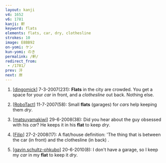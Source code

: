 ```yaml
---
layout: kanji
v4: 1652
v6: 1781
kanji: 軒
keyword: flats
elements: flats, car, dry, clothesline
strokes: 10
image: E8BB92
on-yomi: ケン
kun-yomi: のき
permalink: /軒/
redirect_from:
 - /1781/
prev: 汗
next: 岸
---
```


1) [<a href="http://kanji.koohii.com/profile/dingomick">dingomick</a>] 7-3-2007(231): <strong>Flats</strong> in the city are crowded. You get a space for your <em>car</em> in front, and a <em>clothesline</em> out back. Nothing else.

2) [<a href="http://kanji.koohii.com/profile/RoboTact">RoboTact</a>] 11-7-2007(58): Small <strong>flats</strong> (garages) for <em>cars</em> help keeping them <em>dry</em>.

3) [<a href="http://kanji.koohii.com/profile/matsuyamakiwi">matsuyamakiwi</a>] 29-6-2008(38): Did you hear about the guy obsessed with his <em>car</em>? He keeps it in his <strong>flat</strong> to keep <em>dry</em>.

4) [<a href="http://kanji.koohii.com/profile/Filip">Filip</a>] 27-2-2008(17): A flat/house definition: &#039;The thing that is between the car (in front) and the clothesline (in back) .

5) [<a href="http://kanji.koohii.com/profile/gavin.schultz-ohkubo">gavin.schultz-ohkubo</a>] 20-6-2010(8): I don&#039;t have a garage, so I keep my <em>car</em> in my <strong>flat</strong> to keep it <em>dry</em>.

